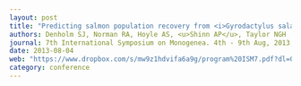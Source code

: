 ```yaml
---
layout: post
title: "Predicting salmon population recovery from <i>Gyrodactylus salaris</i> infections: A multiple-host-strain modelling approach (poster)"
authors: Denholm SJ, Norman RA, Hoyle AS, <u>Shinn AP</u>, Taylor NGH
journal: 7th International Symposium on Monogenea. 4th - 9th Aug, 2013, Rio de Janeiro, RJ, Brazil
date: 2013-08-04
web: "https://www.dropbox.com/s/mw9z1hdvifa6a9g/program%20ISM7.pdf?dl=0"
category: conference
---
```

